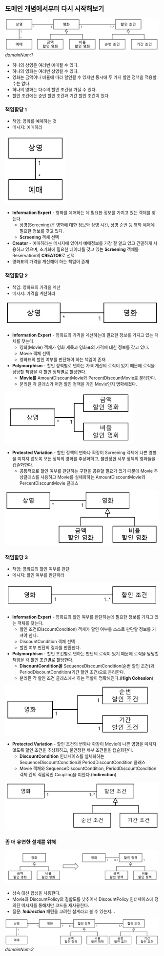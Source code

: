## 도메인 개념에서부터 다시 시작해보기

![domain1](domain1.png)*domainNum:1*
- 하나의 상영은 여러번 예매될 수 있다.
- 하나의 영화는 여러번 상영될 수 있다.
- 영화는 금액이나 비율에 따라 할인될 수 있지만 동시에 두 가지 할인 정책을 적용할 수는 없다.
- 하나의 영화는 다수의 할인 조건을 가질 수 있다.
- 할인 조건에는 순번 할인 조건과 기간 할인 조건이 있다. 

### 책임할당 1
- 책임: 영화를 예매하는 것
- 메시지: 예매하라

![예매하라](reserve.png)
- **Information Expert** - 영화를 예매하는 데 필요한 정보를 가지고 있는 객체를 찾는다.
    - 상영(Screening)은 영화에 대한 정보와 상영 시간, 상영 순번 등 영화 예매에 필요한 정보를 갖고 있다.
    - **Screening** 객체 선택
- **Creator** - 예매하라는 메시지에 있어서 예매정보를 가장 잘 알고 있고 긴밀하게 사용하고 있으며,
  초기화에 필요한 데이터를 갖고 있는 **Screening** 객체를 Reservation의 **CREATOR**로 선택
- 영화표의 가격을 계산해야 하는 책임이 존재

### 책임할당 2
- 책임: 영화표의 가격을 계산
- 메시지: 가격을 계산하라

![계산하라](calculate.png)
- **Information Expert** - 영화표의 가격을 계산하는데 필요한 정보를 가지고 있는 객체를 찾는다.
    - 영화(Movie) 객체가 영화 제목과 영화표의 가격에 대한 정보를 갖고 있다.
    - Movie 객체 선택
    - 영화표의 할인 여부를 판단해야 하는 책임이 존재
- **Polymorphism** - 할인 정책별로 변하는 가격 계산의 로직이 있기 때문에 로직을 담당할 책임을 각 할인 정책별로 할당한다.
    - **Movie를** AmountDiscountMovie와 PercentDiscountMovie로 분리한다.
    - 분리된 각 클래스가 어떤 할인 정책을 가진 Movie인지 명확해졌다.

![영화1](movie1.png)
- **Protected Variation** - 할인 정책의 변화나 확장이 Screening 객체에 나쁜 영향을 미치지 않도록 모든 정책의 영화를 추상화하고,
  불안정한 세부 정책의 영화들을 캡슐화한다.
  - 공통적으로 할인 여부를 판단하는 구현을 공유할 필요가 있기 때문에 Movie 추상클래스를 사용하고 Movie를 실체화하는 
    AmountDiscountMovie와 PercentDiscountMovie 클래스

![영화2](movie2.png)

### 책임할당 3
- 책임: 영화표의 할인 여부를 판단
- 메시지: 할인 여부를 판단하라

![판단하라](check.png)
- **Information Expert** - 영화표의 할인 여부를 판단하는데 필요한 정보를 가지고 있는 객체를 찾는다.
    - 할인 조건(DiscountCondition) 객체가 할인 여부를 스스로 판단할 정보를 가져야 한다. 
    - DiscountCondition 객체 선택
    - 할인 여부 판단의 결과를 반환한다.
- **Polymorphism** - 할인 조건별로 변하는 판단의 로직이 있기 때문에 로직을 담당할 책임을 각 할인 조건별로 할당한다. 
    - **DiscountCondition을** SequenceDiscountCondition(순번 할인 조건)과 PeriodDiscountCondition(기간 할인 조건)으로 분리한다.
    - 분리된 각 할인 조건 클래스에서 하는 역할이 명확해진다.(**High Cohesion**)
    
![조건1](condition1.png)
- **Protected Variation** - 할인 조건의 변화나 확장이 Movie에 나쁜 영향을 미치지 않도록 할인 조건을 추상화하고, 
  불안정한 세부 조건들을 캡슐화한다.
    - **DiscountCondition** 인터페이스를 실체화하는 SequenceDiscountCondition과 PeriodDiscountCondition 클래스
    - Movie 객체와 SequenceDiscountCondition, PeriodDiscountCondition 객체 간의 직접적인 Coupling을 피한다.(**Indirection**)  

![조건2](condition2.png)

### 좀 더 유연한 설계를 위해
![개선](improve.png)
- 상속 대신 합성을 사용한다.
- Movie와 DiscountPolicy의 결합도를 낮추어서 DiscountPolicy 인터페이스에 정의된 메시지를 통해서만 코드를 재사용한다.
- 질문: ***Indirection*** 패턴을 고려한 설계라고 볼 수 있는지... 

![domain2](domain2.png)*domainNum:2*